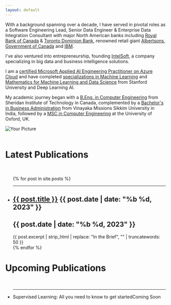 ```yaml
---
layout: default
---
```


<head>
  <!-- Other head elements -->
  <link rel="stylesheet" href="https://cdnjs.cloudflare.com/ajax/libs/font-awesome/5.15.3/css/all.min.css">
    <link rel="stylesheet" type="text/css" href="{{ '/assets/style/main.css' | relative_url }}">
</head>

<body>
<div class="intro">
  <div class="text">
<p class="work-summary">
With a background spanning over a decade, I have served in pivotal roles as a Software Engineering Lead, Senior Data Engineer & Enterprise Data Integration Consultant with major North American banks including <a href="https://www.rbccm.com/en/gib/technology.page" target="_blank">Royal Bank of Canada</a> & <a href="https://jobs.td.com/en-CA/job-opportunities/corporate/information-technology/" target="_blank">Toronto Dominion Bank</a>, renowned retail giant <a href="https://www.albertsons.com/">Albertsons</a>, <a href="https://www.canada.ca/en/employment-social-development/programs/benefits-delivery-modernization.html" target="_blank">Government of Canada</a> and <a href="https://www.ibm.com/ca-en" target="_blank">IBM</a>.
</p>
<p class="entrepreneurship-summary">
I've also ventured into entrepreneurship, founding <a href="https://intelsoft.ca/" target="_blank">IntelSoft</a>, a company specializing in big data and business intelligence solutions. </p>
<p class="learning-summary">
I am a <a href="https://learn.microsoft.com/api/credentials/share/en-us/GurpartapSingh-5490/69A18CDE02E48F54?sharingId=A4A35DC5E5B5F9F6" target="_blank">certified Microsoft Applied AI Engineering Practitioner on Azure Cloud</a> and have completed <a href="https://www.coursera.org/account/accomplishments/certificate/" target="_blank">specializations in Machine Learning</a> and <a href="https://coursera.org/share/667eb8e180ea744cc543269a96794b6e" target="_blank">Mathematics for Machine Learning and Data Science</a> from Stanford University and Deep Learning AI.
</p>
    <p class="academics-summary">
      My academic journey began with a <a href="https://www.sheridancollege.ca/en/about/faculties/applied-science-technology" target="_blank">B.Eng. in Computer Engineering</a> from Sheridan Institute of Technology in Canada, complemented by a <a href="https://www.vmsuniversity.in/course/bachelor-of-business-administration-bba/">Bachelor's in Business Administration</a> from Vinayaka Missions Sikkim University in India, followed by a <a href="https://www.ox.ac.uk/admissions/graduate/courses/msc-software-engineering" target="_blank">MSC in Computer Engineering</a> at the University of Oxford, UK. 
	</p>
  </div>
	  <img class="profile-image" src="/assets/images/logo.jpg" alt="Your Picture">
	  
</div>
<br>

<div class="blog-posts">
  <!-- Latest Publications -->
  <h1 class="publications-title">Latest Publications</h1>

  <br>
  <ul> <!-- Remove list-style bullets -->
    {% for post in site.posts %}
      <li>
	  	<hr>
        <!--<img class="img-responsive" src="/assets/images/{{ post.name | remove: '.markdown' }}.jpg" alt="Image Description">-->
        <h2><a href="{{ post.url }}">{{ post.title }}</a> <span class="post-date">{{ post.date | date: "%b %d, 2023" }}</span></h2> <!-- Add post date -->
		<h2><span class="post-date-mob">{{ post.date | date: "%b %d, 2023" }}</span></h2>
        {{ post.excerpt | strip_html | replace: "In the Brief", "" | truncatewords: 50 }}
      </li>
    {% endfor %}
  </ul>
  
  <!-- Upcoming Publications -->
  <h1 class="publications-title">Upcoming Publications</h1>
  <br>
  <ul class="upcoming-publications-list">
    <li>	<hr>Supervised Learning: All you need to know to get started<span class="coming-soon-tag">Coming Soon</span></li>
  </ul>
</div>
</body>
